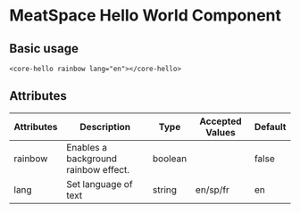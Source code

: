 # MeatSpace Hello World Component

## Basic usage
[](https://meat-space.org/web_components/core-hello/core-hello-test.html ':include :type=iframe width=100% height=200px')

```
<core-hello rainbow lang="en"></core-hello> 
```
## Attributes
| Attributes | Description                         | Type    | Accepted Values | Default |
|------------|-------------------------------------|---------|-----------------|---------|
| rainbow    | Enables a background rainbow effect.| boolean |                 | false   |
| lang       | Set language of text                | string  | en/sp/fr        | en      |

